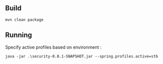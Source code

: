 ## Build

```
mvn clean package
```

## Running 

Specify active profiles based on environment :

```
java -jar .\security-0.0.1-SNAPSHOT.jar --spring.profiles.active=stb
```
